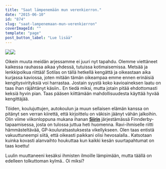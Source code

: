 ```yaml
---
title: "Saat lämpenemään mun verenkierron."
date: "2015-06-10"
id: "874"
slug: "saat-lampenemaan-mun-verenkierron"
coverImageId: ""
template: "page"
post_button_label: "Lue lisää"
---
```


[![](images/IMG_7108_2.png)](http://2.bp.blogspot.com/-fknd1F6vi48/VXiW8-_CiiI/AAAAAAAAJuw/44aUVE2QwP4/s1600/IMG_7108_2.png)[![](images/ratsastis2.png)](http://4.bp.blogspot.com/-OOvbz7Wn7p4/VXiW8zVUqYI/AAAAAAAAJus/lNJOZBF57Hs/s1600/ratsastis2.png)

  

Oikein muuta meidän arjessamme ei juuri nyt tapahdu. Olemme viettäneet kaikessa rauhassa aikaa yhdessä, tutuissa kotimaisemissa. Metsää ja lenkkipolkua riittää! Sotilas on tällä hetkellä kengättä ja oikeastaan aika kurjassa kaviossa, joten mitään tämän oikeampaa emme ennen erinäisiä kengitysvirityksiä voi harrastaa. Jostain syystä koko kavioaineksen laatu on taas ihan räjähtänyt käsiin.. En tiedä miksi, mutta jotain pitää ehdottomasti keksiä hyvin pian. Taas pääsen kiittämään mahdollisuudesta käyttää hyvää kengittäjää.

  

Töiden, koulujuttujen, autokoulun ja muun sellaisen elämän kanssa on pitänyt sen verran kiirettä, että kirjoittelu on väkisin jäänyt vähän jalkoihin. Olin viime viikonloppuna mukana ihanan **[Siirin](http://skaskinen.blogspot.fi/)** järjestämässä Finnderby-tapaamisessa, josta on tulossa juttua heti huomenna. Ravi-ihmiselle riitti hämmästeltävää, GP-kouluratsastuksesta vikellykseen. Olen taas entistä vakuuttuneempi siitä, että oikeasti paikkani olisi hevosalalla.. Katsotaan kuinka kovasti alanvaihto houkuttaa kun kaikki kesän suurtapahtumat on taas koettu!

  

Luulin muuttaneeni kesäksi ihmisten ilmoille lämpimään, mutta täällä on edelleen tolkuttoman kylmä.. Oi miksi?
